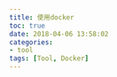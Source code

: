 ```yaml
---
title: 使用docker
toc: true
date: 2018-04-06 13:58:02
categories:
- tool
tags: [Tool, Docker]
---
```


